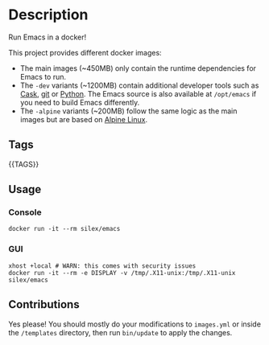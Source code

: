 # Description

Run Emacs in a docker!

This project provides different docker images:

- The main images (~450MB) only contain the runtime dependencies for Emacs to run.
- The `-dev` variants (~1200MB) contain additional developer tools such as [Cask](https://cask.readthedocs.io), [git](https://git-scm.com) or [Python](https://www.python.org).
  The Emacs source is also available at `/opt/emacs` if you need to build Emacs differently.
- The `-alpine` variants (~200MB) follow the same logic as the main images but are based on [Alpine Linux](https://alpinelinux.org).

## Tags

{{TAGS}}

## Usage

### Console

``` shell
docker run -it --rm silex/emacs
```

### GUI

``` shell
xhost +local # WARN: this comes with security issues
docker run -it --rm -e DISPLAY -v /tmp/.X11-unix:/tmp/.X11-unix silex/emacs
```

## Contributions

Yes please! You should mostly do your modifications to `images.yml` or inside the `/templates` directory,
then run `bin/update` to apply the changes.
